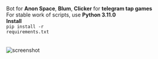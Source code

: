 Bot for <b>Anon Space</b>, <b>Blum</b>, <b>Clicker</b> for <b>telegram tap games</b><br/>
For stable work of scripts, use <b>Python 3.11.0</b><br/>
<b>Install</b><br/>
<code>pip install -r requirements.txt</code><br/><br/><br/>
![screenshot](https://github.com/excroll/abclicker/blob/main/Video_2024-09-05_2342542222.gif)
